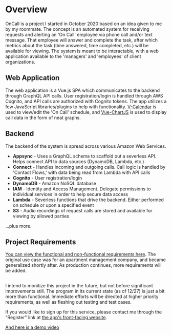 # Overview

OnCall is a project I started in October 2020 based on an idea given to me by my roommate. The concept is an automated system for receiving requests and alerting an 'On Call' employee via phone call and/or text message. That employee will answer and complete the task, after which metrics about the task (time answered, time completed, etc.) will be available for viewing. The system is meant to be interactable, with a web application available to the 'managers' and 'employees' of client organizations.

## Web Application

The web application is a Vue.js SPA which communicates to the backend through GraphQL API calls. User registration/login is handled through AWS Cognito, and API calls are authorized with Cognito tokens. The app utilizes a few JavaScript libraries/plugins to help with functionality. [V-Calendar](https://vcalendar.io/) is used to view/edit the 'On Call' schedule, and [Vue-ChartJS](https://vue-chartjs.org/) is used to display call data in the form of neat graphs.

## Backend

The backend of the system is spread across various Amazon Web Services.

- <b>Appsync</b> - Uses a GraphQL schema to scaffold out a severless API. Helps connect API to data sources (DynamoDB, Lambda, etc.)
- <b>Connect</b> - Handles incoming and outgoing calls. Call logic is handled by 'Contact Flows,' with data being read from Lambda with API calls
- <b>Cognito</b> - User registration/login
- <b>DynamoDB</b> - Amazon NoSQL database
- <b>IAM</b> - Identity and Access Management. Delegate permissions to individual services in order to help secure data access
- <b>Lambda</b> - Severless functions that drive the backend. Either performed on schedule or upon a specified event
- <b>S3</b> - Audio recordings of request calls are stored and available for viewing by allowed parties


...plus more.

## Project Requirements

[You can view the functional and non-functional requirements here](https://docs.google.com/document/d/e/2PACX-1vRtr8ONyB_Gec2oSvPq1U7rXo58swlQWRZDOhWRCuR-_O7SVRaMZMN3i42L9EK2n0iSQOqjenQMXYfu/pub). The original use case was for an apartment management company, and became generalized shortly after. As production continues, more requirements will be added.

##
I intend to monitize this project in the future, but not before significant improvements still. The program in its current state (as of 12/27) is just a bit more than functional. Immediate efforts will be directed at higher priority requirements, as well as fleshing out testing and test cases.

If you would like to sign up for this service, please contact me through the "Register" link at [the app's front-facing website](https://www.get-oncall.com).

[And here is a demo video](https://www.youtube.com/watch?v=bl-iGVhuJ6k)
